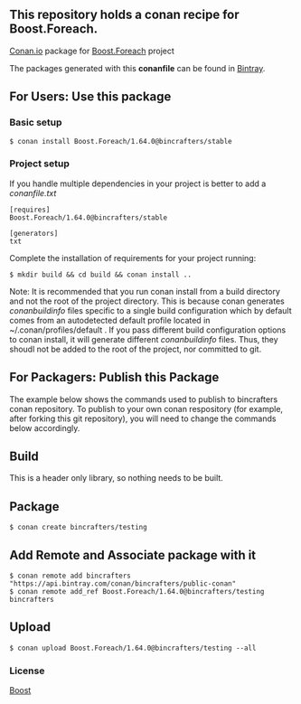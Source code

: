 ## This repository holds a conan recipe for Boost.Foreach.

[Conan.io](https://conan.io) package for [Boost.Foreach](https://github.com/Boostorg/Foreach) project

The packages generated with this **conanfile** can be found in [Bintray](https://bintray.com/bincrafters/conan-public/Boost.Foreach%3Abincrafters).

## For Users: Use this package

### Basic setup

    $ conan install Boost.Foreach/1.64.0@bincrafters/stable

### Project setup

If you handle multiple dependencies in your project is better to add a *conanfile.txt*

    [requires]
    Boost.Foreach/1.64.0@bincrafters/stable

    [generators]
    txt

Complete the installation of requirements for your project running:</small></span>

    $ mkdir build && cd build && conan install ..
	
Note: It is recommended that you run conan install from a build directory and not the root of the project directory.  This is because conan generates *conanbuildinfo* files specific to a single build configuration which by default comes from an autodetected default profile located in ~/.conan/profiles/default .  If you pass different build configuration options to conan install, it will generate different *conanbuildinfo* files.  Thus, they shoudl not be added to the root of the project, nor committed to git. 

## For Packagers: Publish this Package

The example below shows the commands used to publish to bincrafters conan repository. To publish to your own conan respository (for example, after forking this git repository), you will need to change the commands below accordingly. 

## Build  

This is a header only library, so nothing needs to be built.

## Package 

    $ conan create bincrafters/testing
	
## Add Remote and Associate package with it

	$ conan remote add bincrafters "https://api.bintray.com/conan/bincrafters/public-conan"
	$ conan remote add_ref Boost.Foreach/1.64.0@bincrafters/testing bincrafters

## Upload

    $ conan upload Boost.Foreach/1.64.0@bincrafters/testing --all

### License
[Boost](LICENSE)
